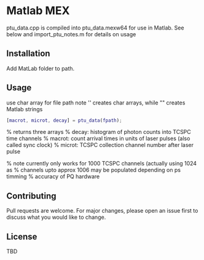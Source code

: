 # Matlab MEX

ptu_data.cpp is compiled into ptu_data.mexw64 for use in Matlab.  See below and import_ptu_notes.m for details on usage

## Installation

Add MatLab folder to path.

## Usage

use char array for file path
note '' creates char arrays, while "" creates Matlab strings

```matlab
[macrot, microt, decay] = ptu_data(fpath);
```

% returns three arrays
% decay:  histogram of photon counts into TCSPC time channels
% macrot: count arrival times in units of laser pulses (also called sync clock)
% microt: TCSPC collection channel number after laser pulse

% note currently only works for 1000 TCSPC channels (actually using 1024 as
% channels upto approx 1006 may be populated depending on ps timming
% accuracy of PQ hardware


## Contributing
Pull requests are welcome. For major changes, please open an issue first to discuss what you would like to change.


## License
TBD